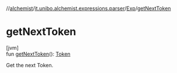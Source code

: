 //[alchemist](../../../index.md)/[it.unibo.alchemist.expressions.parser](../index.md)/[Exp](index.md)/[getNextToken](get-next-token.md)

# getNextToken

[jvm]\
fun [getNextToken](get-next-token.md)(): [Token](../-token/index.md)

Get the next Token.
